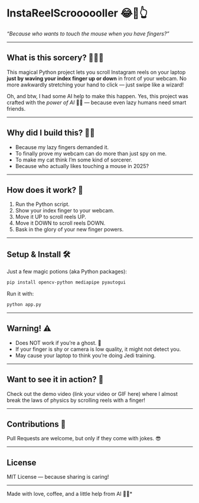 # InstaReelScroooooller 😂📱👆

*“Because who wants to touch the mouse when you have fingers?”*

---

## What is this sorcery? 🧙‍♂️✨

This magical Python project lets you scroll Instagram reels on your laptop **just by waving your index finger up or down** in front of your webcam. No more awkwardly stretching your hand to click — just swipe like a wizard!

Oh, and btw, I had some AI help to make this happen. Yes, this project was crafted with the *power of AI* 🤖✨ — because even lazy humans need smart friends.

---

## Why did I build this? 🤷‍♂️

- Because my lazy fingers demanded it.  
- To finally prove my webcam can do more than just spy on me.  
- To make my cat think I’m some kind of sorcerer.  
- Because who actually likes touching a mouse in 2025?

---

## How does it work? 🔮

1. Run the Python script.  
2. Show your index finger to your webcam.  
3. Move it UP to scroll reels UP.  
4. Move it DOWN to scroll reels DOWN.  
5. Bask in the glory of your new finger powers.

---

## Setup & Install 🛠️

Just a few magic potions (aka Python packages):

```bash
pip install opencv-python mediapipe pyautogui
````

Run it with:

```bash
python app.py
```

---

## Warning! ⚠️

* Does NOT work if you’re a ghost. 👻
* If your finger is shy or camera is low quality, it might not detect you.
* May cause your laptop to think you’re doing Jedi training.

---

## Want to see it in action? 🎥

Check out the demo video (link your video or GIF here) where I almost break the laws of physics by scrolling reels with a finger!

---

## Contributions 🤝

Pull Requests are welcome, but only if they come with jokes. 😎

---

## License

MIT License — because sharing is caring!

---

Made with love, coffee, and a little help from AI 🤖💡*
